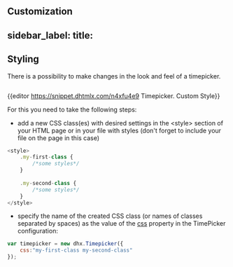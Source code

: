 Customization
---
sidebar_label: 
title: 
---          

Styling
----------

There is a possibility to make changes in the look and feel of a timepicker. 

<img style="margin: 0px 0px 0px 20px; display: block;" src="timepicker/custom_style.png" alt=""/>

{{editor	https://snippet.dhtmlx.com/n4xfu4e9	Timepicker. Custom Style}}

For this you need to take the following steps:

- add a new CSS class(es) with desired settings in the &lt;style&gt; section of your HTML page or in your file with styles (don't forget to include your file on the page in this case)

~~~js
<style>
	.my-first-class {
		/*some styles*/
	}
    
    .my-second-class {
		/*some styles*/
	}
</style>
~~~

- specify the name of the created CSS class (or names of classes separated by spaces) as the value of the [css](timepicker/api/timepicker_css_config.md) property in the TimePicker configuration:

~~~js
var timepicker = new dhx.Timepicker({ 
    css:"my-first-class my-second-class"
});
~~~

